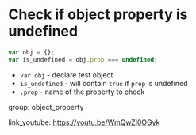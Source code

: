 # Check if object property is undefined

```javascript
var obj = {};
var is_undefined = obj.prop === undefined;
```

- `var obj` - declare test object
- `is_undefined` - will contain ```true``` if ```prop``` is undefined
- `.prop` - name of the property to check

group: object_property


link_youtube: https://youtu.be/WmQwZl0OGyk
